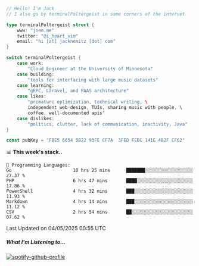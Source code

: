 ```go
// Hello! I'm Jack
// I also go by terminalPoltergeist in some corners of the internet

type terminalPoltergeist struct {
    www: "jnem.me"
    twitter: "@i_heart_vim"
    email: "hi [at] jacknemitz [dot] com"
}

switch terminalPoltergeist {
    case work:
        "Cloud Engineer at the University of Minnesota"
    case building:
        "tools for interfacing with large music datasets"
    case learning:
        "gRPC, Laravel, and PAAS architecture"
    case likes:
        "premature optimization, technical writing, \
        independent web-design, TUIs, sharing music with people, \
        coffee, well-documented apis"
    case dislikes:
        "politics, clutter, lack of communication, inactivity, Java"
}

const pubKey = "FBE5 6654 5B22 93FE CF7A  3FED FEBC 141E 4B2F CF62"
```

<!--START_SECTION:waka-->
📊 **This week's stack..** 

```text
💬 Programming Languages: 
Go                       10 hrs 25 mins      ███████░░░░░░░░░░░░░░░░░░   27.37 % 
PHP                      6 hrs 47 mins       ████░░░░░░░░░░░░░░░░░░░░░   17.86 % 
PowerShell               4 hrs 32 mins       ███░░░░░░░░░░░░░░░░░░░░░░   11.93 % 
Markdown                 4 hrs 14 mins       ███░░░░░░░░░░░░░░░░░░░░░░   11.12 % 
CSV                      2 hrs 54 mins       ██░░░░░░░░░░░░░░░░░░░░░░░   07.62 % 
```


 Last Updated on 04/05/2025 00:55 UTC
<!--END_SECTION:waka-->

##### What I'm Listening to...

[![spotify-github-profile](https://jnem.me/listening-item?maxAge=2592000)](https://jnem.me/listening)
